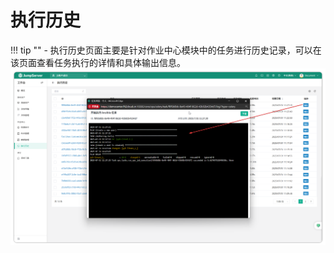 # 执行历史
!!! tip ""
    - 执行历史页面主要是针对作业中心模块中的任务进行历史记录，可以在该页面查看任务执行的详情和具体输出信息。
![v4_execute_history_1](../../../../img/v4_execute_history_1.png)